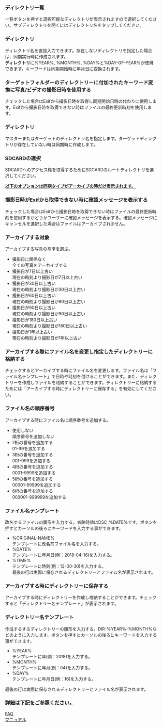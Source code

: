 ### ディレクトリ一覧<br>
一覧ボタンを押すと選択可能なディレクトリが表示されますので選択してください。サブディレクトリを開くにはディレクトリ名をタップしてください。 <br>

### ディレクトリ<br>
ディレクトリ名を直接入力できます。存在しないディレクトリを指定した場合は、同期実行時に作成されます。<br>
**ディレクトリ**に%YEAR%, %MONTH%, %DAY%と%DAY-OF-YEAR%が使用できます。キーワードは同期開始時に年月日に変換されます。 <br>

### ターゲットフォルダーのディレクトリーに付加されたキーワード変換に写真/ビデオの撮影日時を使用する<br>
チェックした場合はExifから撮影日時を取得し同期開始日時の代わりに使用します。Exifから撮影日時を取得できない時はファイルの最終更新時刻を使用します。 <br>

### ディレクトリ<br>
マスターまたはターゲットのディレクトリ名を指定します。ターゲットディレクトリが存在していない時は同期時に作成します。 <br>

### SDCARDの選択<br>
SDCARDへのアクセス権を取得するためにSDCARDのルートディレクトリを選択してください。<br>

<u>**以下のオプションは同期タイプがアーカイブの時だけ表示されます。**</u><br>

### 撮影日時がExifから取得できない時に確認メッセージを表示する<br>
チェックした場合はExifから撮影日時を取得できない時はファイルの最終更新時刻を使用するかどうかユーザーに確認メッセージを表示する。確認メッセージにキャンセルを選択した場合はファイルはアーカイブされません。 <br>

### アーカイブする対象<br>

アーカイブする写真の基準を選ぶ。<br>

- 撮影日に関係なく<br>
全ての写真をアーカイブする<br>
- 撮影日が7日以上古い<br>
現在の時刻より撮影日が7日以上古い<br>
- 撮影日が30日以上古い<br>
現在の時刻より撮影日が30日以上古い<br>
- 撮影日が60日以上古い<br>
現在の時刻より撮影日が60日以上古い<br>
- 撮影日が90日以上古い<br>
現在の時刻より撮影日が90日以上古い<br>
- 撮影日が180日以上古い<br>
現在の時刻より撮影日が180日以上古い<br>
- 撮影日が1年以上古い<br>
現在の時刻より撮影日が1年以上古い <br>

### アーカイブする際にファイル名を変更し指定したディレクトリーに格納する<br>

チェックするとアーカイブする時にファイル名を変更します。ファイル名は「ファイル名テンプレート」で日時や時刻を付けることができます。また、ディレクトリーを作成しファイルを格納することができます。ディレクトリーに格納するためには「アーカイブする時にディレクトリーに保存する」を有効にしてください。 <br>

### ファイル名の順序番号<br>

アーカイブする時にファイル名に順序番号を追加する。<br>

- 使用しない<br>
順序番号を追加しない<br>
- 2桁の番号を追加する<br>
01-99を追加する<br>
- 3桁の番号を追加する<br>
001-999を追加する<br>
- 4桁の番号を追加する<br>
0001-9999を追加する<br>
- 5桁の番号を追加する<br>
00001-99999を追加する<br>
- 6桁の番号を追加する<br>
000001-999999を追加する <br>

### ファイル名テンプレート<br>

改名するファイルの雛形を入力する。省略時値はDSC_%DATE%です。ボタンを押すとカーソルの後ろにキーワードを入力する事ができます。<br>

- %ORIGINAL-NAME%<br>
テンプレートに改名前ファイル名を入力する。<br>
- %DATE%<br>
テンプレートに年月日(例：2018-04-16)を入力する。<br>
- %TIME%<br>
テンプレートに時刻(例：12-00-30)を入力する。<br>
最後の行は実際に保存されるディレクトリーとファイル名が表示されます。<br>

### アーカイブする時にディレクトリーに保存する<br>

アーカイブする時にディレクトリーを作成し格納することができます。チェックすると「ディレクトリー名テンプレート」が表示されます。<br>

### ディレクトリー名テンプレート<br>

作成するするディレクトリーの雛形を入力する。DIR-%YEAR%-%MONTH%などのように入力します。ボタンを押すとカーソルの後ろにキーワードを入力する事ができます。<br>

- %YEAR%<br>
テンプレートに年(例：2018)を入力する。<br>
- %MONTH%<br>
テンプレートに年月(例：04)を入力する。<br>
- %DAY%<br>
テンプレートに年月日(例：16)を入力する。<br>

最後の行は実際に保存されるディレクトリーとファイル名が表示されます。<br>

### <u>詳細は下記をご参照ください。</u><br>
[FAQ](https://sentaroh.github.io/Documents/SMBSync2/SMBSync2_FAQ_JA.htm)<br>
[マニュアル](https://sentaroh.github.io/Documents/SMBSync2/SMBSync2_Desc_JA.htm) <br>
